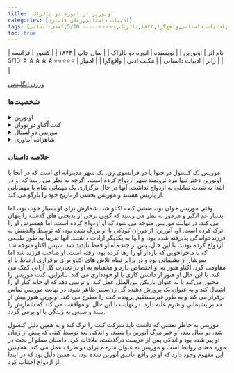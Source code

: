 ```yaml
---
title:  اونورین از انوره دو بالزاک
categories: [ادبیات داستانی,رمان فانتزی]
tags: [رمان کوتاه,فرانسه,داستان,ادبیات داستانی,واقع‌گرا,۱۸۴۳,بالزاک,⭐⭐⭐⭐⭐☆☆☆☆☆ 5/10,کمدی انسانی]
toc: true
---
```


| نام اثر | اونورین |
| نویسنده | انوره دو بالزاک |
| سال چاپ | ۱۸۴۳  |
| کشور | فرانسه  |
| ژانر | ادبیات داستانی |
| مکتب ادبی | واقع‌گرا |
| امتیاز | ⭐⭐⭐⭐⭐☆☆☆☆☆ 5/10 |

[ورژن انگلیسی](https://www.gutenberg.org/cache/epub/1683/pg1683-images.html)

### شخصیت‌ها

<details>
  <summary>اونورین</summary>
اُنورین شخصیت اصلی داستان است. او زنی زیبا و مرموز است که از همسرش جدا شده و به تنهایی زندگی می‌کند. او در خلوت به ساختن گل‌های مصنوعی مشغول است و گذشته‌ای پر از غم و عشق از دست‌رفته دارد.
</details>

<details>
  <summary>کنت اُکتاو دو بووان</summary>
کنت اُکتاو همسر اُنورین است. او مردی عاشق و عمیقاً دل‌شکسته است که پس از جدایی از همسرش تمام تلاش خود را می‌کند تا او را دوباره به دست آورد. اُکتاو در طول داستان به دنبال راهی برای بازگرداندن همسرش است و حتی دست به کارهای افراطی می‌زند.
</details>

<details>
  <summary>موریس دو لُستال</summary>
موریس راوی داستان است. او یکی از کارمندان کنت دو بووان است و به عنوان یک مشاور در نقشه‌های اُکتاو برای آشتی با اُنورین نقش مهمی ایفا می‌کند. موریس به نوعی وارد مسائل شخصی این زوج می‌شود.
</details>

<details>
  <summary>شاهزاده آماوری</summary>
شاهزاده آماوری شخصیتی فرعی در داستان است که در پس‌زمینه به او اشاره می‌شود و بخشی از جامعه‌ی اشرافی است که اطراف شخصیت‌های اصلی قرار دارند.
</details>

### خلاصه داستان

موریس یک کنسول در جنوا یا در فرانسوی ژِن، یک شهر مدیترانه ای است که در آنجا با اونورین دختر تنها مرد ثروتمند شهر ازدواج کرده است، اگرچه به نظر می رسد که او در ابتدا به شدت تمایلی به ازدواج نداشت. آنها در حال برگزاری یک مهمانی شام با مهمانانی از پاریس هستند و موریس بخشی از تاریخ خود را بازگو می کند.

وقتی موریس جوان بود، منشی کنت اکتاو شد. شمارش برای او بسیار خوب بود، اما بسیار غم انگیز و مرموز به نظر می رسید که گویی برخی از بدبختی های گذشته را پنهان می کند. در نهایت موریس متوجه می شود که او ازدواج کرده است، اما همسرش او را ترک کرده است. او، آنورین، از دوران کودکی با او بزرگ شده بود، که توسط والدینش به فرزندخواندگی پذیرفته شده بود، و آنها به یکدیگر ارادت داشتند. آنها تقریباً به طور طبیعی ازدواج کرده بودند. با این حال، پس از چند ماه او فقط ناپدید شد. سپس اکتاو متوجه شد که با ماجراجویی که باردار او را رها کرده بود، رفته است. او صاحب فرزند شد اما سرشار از پشیمانی بود و در برابر تمام تلاش های اکتاو برای برقراری ارتباط با او مقاومت کرد. اکتاو هنوز به او اختصاص دارد و مخفیانه به او در تجارت گل آرایی کمک می کند. با این حال او هنوز از داشتن کاری با او خودداری می کند. بنابراین، کنت موریس را مجبور می‌کند تا به عنوان بازیکن بین‌الملل عمل کند، و ترتیبی دهد که او خانه کنار او را اشغال کند و به عنوان یک پرورش دهنده گل زن‌ستیز ظاهر شود. در نهایت موریس تماس برقرار می کند و به طور غیرمستقیم پرونده کنت را مطرح می کند. اونورین هنوز بیش از حد بر پشیمانی و شرم غلبه دارد. در نهایت با این حال او موافقت می کند که شمارش را ببیند و سپس به زندگی با او برمی گردد.

موریس به خاطر نقشی که داشت باید شرکت کنت را ترک کند و به همین دلیل کنسول شد. دو سال بعد، او خبر مرگ آنورین را شنید، و اندکی بعد توسط کنتی که پیش از زمان او پیر شده بود و اندکی پس از عزیمت درگذشت، ملاقات کرد. داستان مملو از بحث در مورد معنای روابط است و موریس به عنوان مترجم برای دو طرف عمل می کند. همچنین این مفهوم وجود دارد که او در واقع عاشق آنورین شده بود، به همین دلیل بود که در ابتدا از ازدواج اجتناب کرد.
